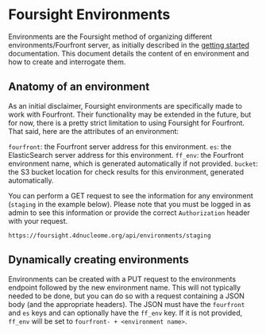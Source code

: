 # Foursight Environments #

Environments are the Foursight method of organizing different environments/Fourfront server, as initially described in the [getting started](./getting_started.md) documentation. This document details the content of en environment and how to create and interrogate them.

## Anatomy of an environment
As an initial disclaimer, Foursight environments are specifically made to work with Fourfront. Their functionality may be extended in the future, but for now, there is a pretty strict limitation to using Foursight for Fourfront. That said, here are the attributes of an environment:

`fourfront`: the Fourfront server address for this environment.
`es`: the ElasticSearch server address for this environment.
`ff_env`: the Fourfront environment name, which is generated automatically if not provided.
`bucket`: the S3 bucket location for check results for this environment, generated automatically.

You can perform a GET request to see the information for any environment (```staging``` in the example below). Please note that you must be logged in as admin to see this information or provide the correct `Authorization` header with your request.

```
https://foursight.4dnucleome.org/api/environments/staging
```

## Dynamically creating environments
Environments can be created with a PUT request to the environments endpoint followed by the new environment name. This will not typically needed to be done, but you can do so with a request containing a JSON body (and the appropriate headers). The JSON must have the ```fourfront``` and ```es``` keys and can optionally have the ```ff_env``` key. If it is not provided, ```ff_env``` will be set to ```fourfront- + <environment name>```.
